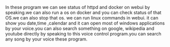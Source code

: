 In these program we can see status of httpd and docker on webui by speaking.we can also run a os on docker and you can check status of that OS.we can also stop that os.
we can run linux commands in webui. it can show you date,time ,calendar and it can open most of windows applications by your voice.you can also search something on google, wikipedia  and youtube directly by speaking to this voice control program.you can search any song by your voice these program. 
